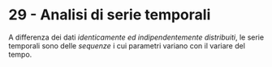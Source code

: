 # 29 - Analisi di serie temporali

A differenza dei dati *identicamente ed indipendentemente distribuiti*, le serie temporali sono delle *sequenze* i cui parametri variano con il variare del tempo.

<!-- ## 29.1 - Introduzione alle serie temporali

## 29.2 - Decomposizione STL

## 29.3 - Modelli ARIMA

### 29.3.1 - Determinazione degli ordini per le parti AR, I ed MA

Per determinare i valori di $(N, P, Q)$ possiamo usare due metodi:

1. il primo consiste in un approccio *trial & error*, basato sui valori assunti da una serie di metriche;
2. il secondo consiste nell'analisi delle funzioni di *autocorrelazione* (*ACF*) e *parziale autocorrelazione* (*PACF*).

Nel primo caso, dovremo basarci sui valori assunti dalle metriche `AIC`, `BIC` ed `HQIC`, stanti rispettivamente per *Akaike Information Criterion*, *Bayesian Information Criterion* ed *Hannan-Quinn Information Criterion*. Trovate una buona descrizione [a questo link](https://www.lorenzogovoni.com/selezione-del-modello-aic-bic-hqic/); tuttavia, basta sapere che, tra due modelli, si sceglie quello con i valori di AIC, BIC ed HQIC inferiori.

Nel secondo caso, invece, potremo fare uno studio qualitativo dell'andamento delle funzioni ACF e PACF, che ci aiuterà ad avere delle indicazioni sugli ordini da utilizzare. Proviamo ad usare il secondo aprroccio. -->